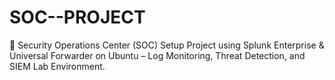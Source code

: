 # SOC--PROJECT
🔐 Security Operations Center (SOC) Setup Project using Splunk Enterprise &amp; Universal Forwarder on Ubuntu – Log Monitoring, Threat Detection, and SIEM Lab Environment.
